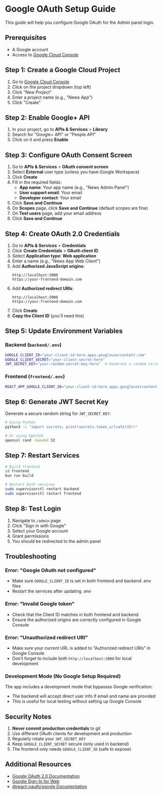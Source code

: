 # Google OAuth Setup Guide

This guide will help you configure Google OAuth for the Admin panel login.

## Prerequisites
- A Google account
- Access to [Google Cloud Console](https://console.cloud.google.com/)

## Step 1: Create a Google Cloud Project

1. Go to [Google Cloud Console](https://console.cloud.google.com/)
2. Click on the project dropdown (top left)
3. Click "New Project"
4. Enter a project name (e.g., "News App")
5. Click "Create"

## Step 2: Enable Google+ API

1. In your project, go to **APIs & Services** > **Library**
2. Search for "Google+ API" or "People API"
3. Click on it and press **Enable**

## Step 3: Configure OAuth Consent Screen

1. Go to **APIs & Services** > **OAuth consent screen**
2. Select **External** user type (unless you have Google Workspace)
3. Click **Create**
4. Fill in the required fields:
   - **App name**: Your app name (e.g., "News Admin Panel")
   - **User support email**: Your email
   - **Developer contact**: Your email
5. Click **Save and Continue**
6. On **Scopes** page, click **Save and Continue** (default scopes are fine)
7. On **Test users** page, add your email address
8. Click **Save and Continue**

## Step 4: Create OAuth 2.0 Credentials

1. Go to **APIs & Services** > **Credentials**
2. Click **Create Credentials** > **OAuth client ID**
3. Select **Application type**: **Web application**
4. Enter a name (e.g., "News App Web Client")
5. Add **Authorized JavaScript origins**:
   ```
   http://localhost:3000
   https://your-frontend-domain.com
   ```
6. Add **Authorized redirect URIs**:
   ```
   http://localhost:3000
   https://your-frontend-domain.com
   ```
7. Click **Create**
8. **Copy the Client ID** (you'll need this)

## Step 5: Update Environment Variables

### Backend (`backend/.env`)
```bash
GOOGLE_CLIENT_ID="your-client-id-here.apps.googleusercontent.com"
GOOGLE_CLIENT_SECRET="your-client-secret-here"
JWT_SECRET_KEY="your-random-secret-key-here"  # Generate a random string
```

### Frontend (`frontend/.env`)
```bash
REACT_APP_GOOGLE_CLIENT_ID="your-client-id-here.apps.googleusercontent.com"
```

## Step 6: Generate JWT Secret Key

Generate a secure random string for `JWT_SECRET_KEY`:

```bash
# Using Python
python3 -c "import secrets; print(secrets.token_urlsafe(32))"

# Or using OpenSSL
openssl rand -base64 32
```

## Step 7: Restart Services

```bash
# Build frontend
cd frontend
bun run build

# Restart both services
sudo supervisorctl restart backend
sudo supervisorctl restart frontend
```

## Step 8: Test Login

1. Navigate to `/admin` page
2. Click "Sign in with Google"
3. Select your Google account
4. Grant permissions
5. You should be redirected to the admin panel

## Troubleshooting

### Error: "Google OAuth not configured"
- Make sure `GOOGLE_CLIENT_ID` is set in both frontend and backend .env files
- Restart the services after updating .env

### Error: "Invalid Google token"
- Check that the Client ID matches in both frontend and backend
- Ensure the authorized origins are correctly configured in Google Console

### Error: "Unauthorized redirect URI"
- Make sure your current URL is added to "Authorized redirect URIs" in Google Console
- Don't forget to include both `http://localhost:3000` for local development

### Development Mode (No Google Setup Required)
The app includes a development mode that bypasses Google verification:
- The backend will accept direct user info if email and name are provided
- This is useful for local testing without setting up Google Console

## Security Notes

1. **Never commit production credentials** to git
2. Use different OAuth clients for development and production
3. Regularly rotate your `JWT_SECRET_KEY`
4. Keep `GOOGLE_CLIENT_SECRET` secure (only used in backend)
5. The frontend only needs `GOOGLE_CLIENT_ID` (safe to expose)

## Additional Resources

- [Google OAuth 2.0 Documentation](https://developers.google.com/identity/protocols/oauth2)
- [Google Sign-In for Web](https://developers.google.com/identity/gsi/web/guides/overview)
- [@react-oauth/google Documentation](https://www.npmjs.com/package/@react-oauth/google)
